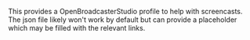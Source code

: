This provides a OpenBroadcasterStudio profile to help with screencasts. The json file likely won't work by default but can provide a placeholder which may be filled with the relevant links.
